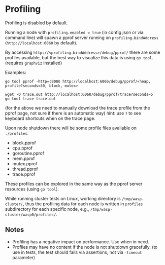 # Profiling

Profiling is disabled by default.

Running a node with `profiling.enabled = true` (in config.json or via command line) will spawn a pprof server running on `profiling.bindAddress` (`http://localhost:6060` by default).

By accessing `http://<profiling.bindAddress>/debug/pprof/` there are some profiles available, but the best way to visualize this data is using `go tool`. (requires `graphviz` installed)

Examples:

```shell
go tool pprof -http=:8080 http://localhost:6060/debug/pprof/<heap, profile?seconds=30, block, mutex>
```

```shell
wget -O trace.out http://localhost:6060/debug/pprof/trace?seconds=5
go tool trace trace.out
```

(for the above we need to manually download the trace profile from the pprof page, not sure if there is an automatic way) hint: use `?` to see keyboard shortcuts when on the trace page.

Upon node shutdown there will be some profile files available on `./profiles`:

- block.pprof
- cpu.pprof
- goroutine.pprof
- mem.pprof
- mutex.pprof
- thread.pprof
- trace.pprof
  
These profiles can be explored in the same way as the pprof server resources (using `go tool`).

While running cluster tests on Linux, working directory is `/tmp/wasp-cluster/`, thus the profiling data for each node is written in `profiles` subdirectory for each specific node,
e.g., `/tmp/wasp-cluster/wasp0/profiles/`.

## Notes

- Profiling has a negative impact on performance. Use when in need.
- Profiles may have no content if the node is not shutdown gracefully. (to use in tests, the test should fails via assertions, not via `-timeout` parameter)
